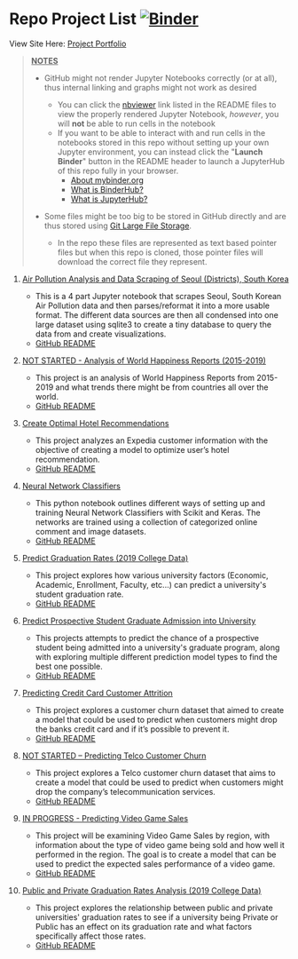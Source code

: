 # Repo Project List [![Binder](https://mybinder.org/badge_logo.svg)](https://mybinder.org/v2/gh/Robert-Zacchigna/DSC-680_Portfolio/HEAD "Launch Binder of GitHub Repo") 

View Site Here: [Project Portfolio](https://robert-zacchigna.github.io/DSC-680_Portfolio/)

> <ins>**NOTES**</ins>
> * GitHub might not render Jupyter Notebooks correctly (or at all), thus internal linking and graphs might not work as desired
>   * You can click the [nbviewer](https://nbviewer.jupyter.org/faq#what-is-nbviewer) link listed in the README files to 
> view the properly rendered Jupyter Notebook, *however*, you will **not** be able to run cells in the notebook
>   * If you want to be able to interact with and run cells in the notebooks stored in this repo without setting up your 
> own Jupyter environment, you can instead click the "**Launch Binder**" button in the README header to launch a JupyterHub of this repo fully in your browser.
>     * [About mybinder.org](https://mybinder.readthedocs.io/en/latest/about/about.html)
>     * [What is BinderHub?](https://github.com/jupyterhub/binderhub#binderhub)
>     * [What is JupyterHub?](https://jupyter.org/hub)
> 
> 
> * Some files might be too big to be stored in GitHub directly and are thus stored using [Git Large File Storage](https://git-lfs.github.com/).
>   * In the repo these files are represented as text based pointer files but when this repo is cloned, those pointer files will download the correct file they represent.


1. [<ins>Air Pollution Analysis and Data Scraping of Seoul (Districts), South Korea</ins>](https://github.com/Robert-Zacchigna/DSC-680_Portfolio/tree/main/Air%20Pollution%20Analysis%20and%20Data%20Scraping%20of%20Seoul%20(Districts)%2C%20South%20Korea)
   * This is a 4 part Jupyter notebook that scrapes Seoul, South Korean Air Pollution data and then parses/reformat it 
   into a more usable format. The different data sources are then all condensed into one large dataset using sqlite3 to 
   create a tiny database to query the data from and create visualizations.
   * [GitHub README](https://github.com/Robert-Zacchigna/DSC-680_Portfolio/blob/main/Air%20Pollution%20Analysis%20and%20Data%20Scraping%20of%20Seoul%20(Districts)%2C%20South%20Korea/README.md)
   

2. [<ins>NOT STARTED - Analysis of World Happiness Reports (2015-2019)</ins>](https://github.com/Robert-Zacchigna/DSC-680_Portfolio/tree/main/Analysis%20of%20World%20Happiness%20Reports%20(2015-2019))
   * This project is an analysis of World Happiness Reports from 2015-2019 and what trends there might be from countries all over the world.
   * [GitHub README](https://github.com/Robert-Zacchigna/DSC-680_Portfolio/blob/main/Analysis%20of%20World%20Happiness%20Reports%20(2015-2019)/README.md)
   

3. [<ins>Create Optimal Hotel Recommendations</ins>](https://github.com/Robert-Zacchigna/DSC-680_Portfolio/tree/main/Create%20Optimal%20Hotel%20Recommendations)
   * This project analyzes an Expedia customer information with the objective of creating a model to optimize user’s hotel recommendation.
   * [GitHub README](https://github.com/Robert-Zacchigna/DSC-680_Portfolio/blob/main/Create%20Optimal%20Hotel%20Recommendations/README.md)
   

4. [<ins>Neural Network Classifiers</ins>](https://github.com/Robert-Zacchigna/DSC-680_Portfolio/tree/main/Neural%20Network%20Classifiers%20(Scikit%20and%20Keras))
   * This python notebook outlines different ways of setting up and training Neural Network Classifiers with Scikit and Keras. 
   The networks are trained using a collection of categorized online comment and image datasets.
   * [GitHub README](https://github.com/Robert-Zacchigna/DSC-680_Portfolio/blob/main/Neural%20Network%20Classifiers%20(Scikit%20and%20Keras)/README.md)
   

5. [<ins>Predict Graduation Rates (2019 College Data)</ins>](https://github.com/Robert-Zacchigna/DSC-680_Portfolio/tree/main/Predict%20Graduation%20Rates%20(2019%20College%20Data))
   * This project explores how various university factors (Economic, Academic, Enrollment, Faculty, etc...) can predict a university's student graduation rate.
   * [GitHub README](https://github.com/Robert-Zacchigna/DSC-680_Portfolio/blob/main/Predict%20Graduation%20Rates%20(2019%20College%20Data)/README.md)
   

6. [<ins>Predict Prospective Student Graduate Admission into University</ins>](https://github.com/Robert-Zacchigna/DSC-680_Portfolio/tree/main/Predict%20Prospective%20Student%20Graduate%20Admission%20into%20University)
   * This projects attempts to predict the chance of a prospective student being admitted into a university's graduate 
   program, along with exploring multiple different prediction model types to find the best one possible.
   * [GitHub README](https://github.com/Robert-Zacchigna/DSC-680_Portfolio/blob/main/Predict%20Prospective%20Student%20Graduate%20Admission%20into%20University/README.md)
   

7. [<ins>Predicting Credit Card Customer Attrition</ins>](https://github.com/Robert-Zacchigna/DSC-680_Portfolio/tree/main/Predicting%20Credit%20Card%20Customer%20Attrition%20(Churn))
   * This project explores a customer churn dataset that aimed to create a model that could be used to predict when 
   customers might drop the banks credit card and if it’s possible to prevent it.
   * [GitHub README](https://github.com/Robert-Zacchigna/DSC-680_Portfolio/blob/main/Predicting%20Credit%20Card%20Customer%20Attrition%20(Churn)/README.md)
   

8. [<ins>NOT STARTED – Predicting Telco Customer Churn</ins>](https://github.com/Robert-Zacchigna/DSC-680_Portfolio/tree/main/Predicting%20Telco%20Customer%20Churn)
   * This project explores a Telco customer churn dataset that aims to create a model that could be used to predict when 
   customers might drop the company’s telecommunication services.
   * [GitHub README](https://github.com/Robert-Zacchigna/DSC-680_Portfolio/blob/main/Predicting%20Telco%20Customer%20Churn/README.md)
   

9. [<ins>IN PROGRESS - Predicting Video Game Sales</ins>](https://github.com/Robert-Zacchigna/DSC-680_Portfolio/tree/main/Predicting%20Video%20Game%20Sales)
   * This project will be examining Video Game Sales by region, with information about the type of video game being sold 
   and how well it performed in the region. The goal is to create a model that can be used to predict the expected sales performance of a video game.
   * [GitHub README](https://github.com/Robert-Zacchigna/DSC-680_Portfolio/blob/main/Predicting%20Video%20Game%20Sales/README.md)
   

10. [<ins>Public and Private Graduation Rates Analysis (2019 College Data)</ins>](https://github.com/Robert-Zacchigna/DSC-680_Portfolio/tree/main/Public%20and%20Private%20Graduation%20Rates%20Analysis%20(2019%20College%20Data))
    * This project explores the relationship between public and private universities' graduation rates to see if a 
    university being Private or Public has an effect on its graduation rate and what factors specifically affect those rates.
    * [GitHub README](https://github.com/Robert-Zacchigna/DSC-680_Portfolio/blob/main/Public%20and%20Private%20Graduation%20Rates%20Analysis%20(2019%20College%20Data)/README.md)

